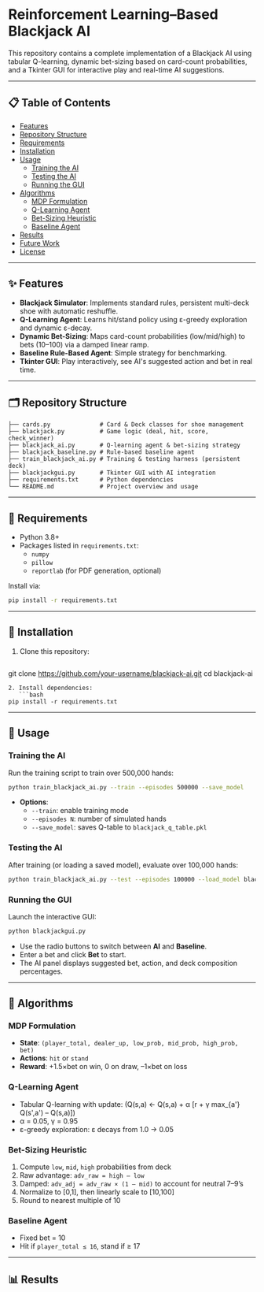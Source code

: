 # Reinforcement Learning–Based Blackjack AI

This repository contains a complete implementation of a Blackjack AI using tabular Q-learning, dynamic bet-sizing based on card-count probabilities, and a Tkinter GUI for interactive play and real-time AI suggestions.

---

## 📋 Table of Contents

- [Features](#features)
- [Repository Structure](#repository-structure)
- [Requirements](#requirements)
- [Installation](#installation)
- [Usage](#usage)
  - [Training the AI](#training-the-ai)
  - [Testing the AI](#testing-the-ai)
  - [Running the GUI](#running-the-gui)
- [Algorithms](#algorithms)
  - [MDP Formulation](#mdp-formulation)
  - [Q-Learning Agent](#q-learning-agent)
  - [Bet-Sizing Heuristic](#bet-sizing-heuristic)
  - [Baseline Agent](#baseline-agent)
- [Results](#results)
- [Future Work](#future-work)
- [License](#license)

---

## ✨ Features

- **Blackjack Simulator**: Implements standard rules, persistent multi-deck shoe with automatic reshuffle.
- **Q-Learning Agent**: Learns hit/stand policy using ε-greedy exploration and dynamic ε-decay.
- **Dynamic Bet-Sizing**: Maps card-count probabilities (low/mid/high) to bets (10–100) via a damped linear ramp.
- **Baseline Rule-Based Agent**: Simple strategy for benchmarking.
- **Tkinter GUI**: Play interactively, see AI's suggested action and bet in real time.

---

## 🗂 Repository Structure

```
├── cards.py              # Card & Deck classes for shoe management
├── blackjack.py          # Game logic (deal, hit, score, check_winner)
├── blackjack_ai.py       # Q-learning agent & bet-sizing strategy
├── blackjack_baseline.py # Rule-based baseline agent
├── train_blackjack_ai.py # Training & testing harness (persistent deck)
├── blackjackgui.py       # Tkinter GUI with AI integration
├── requirements.txt      # Python dependencies
└── README.md             # Project overview and usage
```

---

## 🔧 Requirements

- Python 3.8+
- Packages listed in `requirements.txt`:
  - `numpy`
  - `pillow`
  - `reportlab` (for PDF generation, optional)

Install via:
```bash
pip install -r requirements.txt
```

---

## 🚀 Installation

1. Clone this repository:
   ```bash
git clone https://github.com/your-username/blackjack-ai.git
cd blackjack-ai
```
2. Install dependencies:
   ```bash
pip install -r requirements.txt
```

---

## 🏃 Usage

### Training the AI

Run the training script to train over 500,000 hands:
```bash
python train_blackjack_ai.py --train --episodes 500000 --save_model
```
- **Options**:
  - `--train`: enable training mode
  - `--episodes N`: number of simulated hands
  - `--save_model`: saves Q-table to `blackjack_q_table.pkl`

### Testing the AI

After training (or loading a saved model), evaluate over 100,000 hands:
```bash
python train_blackjack_ai.py --test --episodes 100000 --load_model blackjack_q_table.pkl
```

### Running the GUI

Launch the interactive GUI:
```bash
python blackjackgui.py
```
- Use the radio buttons to switch between **AI** and **Baseline**.
- Enter a bet and click **Bet** to start.
- The AI panel displays suggested bet, action, and deck composition percentages.

---

## 🧠 Algorithms

### MDP Formulation

- **State**: `(player_total, dealer_up, low_prob, mid_prob, high_prob, bet)`
- **Actions**: `hit` or `stand`
- **Reward**: +1.5×bet on win, 0 on draw, –1×bet on loss

### Q-Learning Agent

- Tabular Q-learning with update:
  \(Q(s,a) ← Q(s,a) + α [r + γ max_{a'} Q(s',a') – Q(s,a)]\)
- α = 0.05, γ = 0.95
- ε-greedy exploration: ε decays from 1.0 → 0.05

### Bet-Sizing Heuristic

1. Compute `low`, `mid`, `high` probabilities from deck
2. Raw advantage: `adv_raw = high – low`
3. Damped: `adv_adj = adv_raw × (1 – mid)` to account for neutral 7–9’s
4. Normalize to [0,1], then linearly scale to [10,100]
5. Round to nearest multiple of 10

### Baseline Agent

- Fixed bet = 10
- Hit if `player_total ≤ 16`, stand if ≥ 17

---

## 📊 Results


